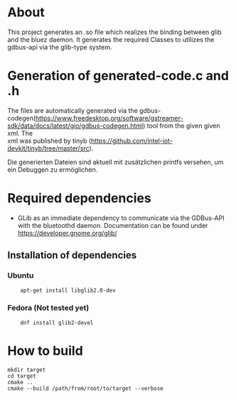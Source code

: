 # About

This project generates an .so file which realizes the binding between glib and the bluez daemon. It generates the required Classes
to utilizes the gdbus-api via the glib-type system.

# Generation of generated-code.c and .h

The files are automatically generated via the gdbus-codegen(https://www.freedesktop.org/software/gstreamer-sdk/data/docs/latest/gio/gdbus-codegen.html) tool from the given given xml. The  
xml was published by tinyb (https://github.com/intel-iot-devkit/tinyb/tree/master/src).

Die generierten Dateien sind aktuell mit zusätzlichen printfs versehen, um ein Debuggen zu ermöglichen.

# Required dependencies

- GLib as an immediate dependency to communicate via the GDBus-API with the bluetoothd daemon.
  Documentation can be found under https://developer.gnome.org/glib/

## Installation of dependencies
### Ubuntu
```
    apt-get install libglib2.0-dev
```
### Fedora (Not tested yet)
```
    dnf install glib2-devel    
```
# How to build
```
mkdir target
cd target
cmake ..
cmake --build /path/from/root/to/target --verbose
```

